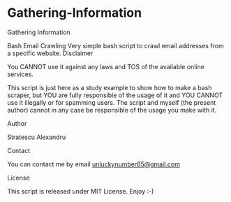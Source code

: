# Gathering-Information
Gathering Information

Bash Email Crawling
Very simple bash script to crawl email addresses from a specific website.
Disclaimer

You CANNOT use it against any laws and TOS of the available online services.

This script is just here as a study example to show how to make a bash scraper, but YOU are fully responsible of the usage of it and YOU CANNOT use it illegally or for spamming users. The script and myself (the present author) cannot in any case be responsible of the usage you make with it.

Author

Stratescu Alexandru

Contact

You can contact me by email unluckynumber65@gmail.com

License

This script is released under MIT License. Enjoy :-)

